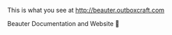 This is what you see at http://beauter.outboxcraft.com

Beauter Documentation and Website :cherry_blossom:
